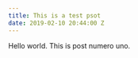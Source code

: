 ```yaml
---
title: This is a test psot
date: 2019-02-10 20:44:00 Z
---
```


Hello world. This is post numero uno.